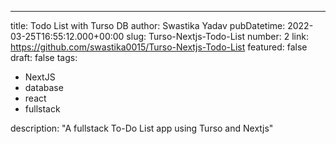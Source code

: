 ---

title: Todo List with Turso DB
author: Swastika Yadav
pubDatetime: 2022-03-25T16:55:12.000+00:00
slug: Turso-Nextjs-Todo-List
number: 2
link: https://github.com/swastika0015/Turso-Nextjs-Todo-List
featured: false
draft: false
tags:

- NextJS
- database
- react
- fullstack

description: "A fullstack To-Do List app using Turso and Nextjs"

